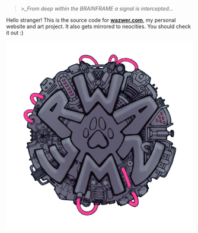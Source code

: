 > *>_From deep within the BRAINFRAME a signal is intercepted...*

Hello stranger! 
This is the source code for [**wazwer.com**](https://wazwer.com), my personal website and art project. It also gets mirrored to neocities. You should check it out :)

![Screenshot of the homepage](public/images/wazwer_emblem.png)